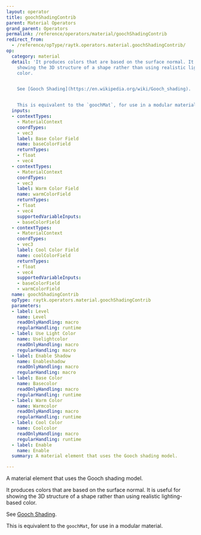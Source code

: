 ```yaml
---
layout: operator
title: goochShadingContrib
parent: Material Operators
grand_parent: Operators
permalink: /reference/operators/material/goochShadingContrib
redirect_from:
  - /reference/opType/raytk.operators.material.goochShadingContrib/
op:
  category: material
  detail: 'It produces colors that are based on the surface normal. It is useful for
    showing the 3D structure of a shape rather than using realistic lighting-based
    color.


    See [Gooch Shading](https://en.wikipedia.org/wiki/Gooch_shading).


    This is equivalent to the `goochMat`, for use in a modular material.'
  inputs:
  - contextTypes:
    - MaterialContext
    coordTypes:
    - vec3
    label: Base Color Field
    name: baseColorField
    returnTypes:
    - float
    - vec4
  - contextTypes:
    - MaterialContext
    coordTypes:
    - vec3
    label: Warm Color Field
    name: warmColorField
    returnTypes:
    - float
    - vec4
    supportedVariableInputs:
    - baseColorField
  - contextTypes:
    - MaterialContext
    coordTypes:
    - vec3
    label: Cool Color Field
    name: coolColorField
    returnTypes:
    - float
    - vec4
    supportedVariableInputs:
    - baseColorField
    - warmColorField
  name: goochShadingContrib
  opType: raytk.operators.material.goochShadingContrib
  parameters:
  - label: Level
    name: Level
    readOnlyHandling: macro
    regularHandling: runtime
  - label: Use Light Color
    name: Uselightcolor
    readOnlyHandling: macro
    regularHandling: macro
  - label: Enable Shadow
    name: Enableshadow
    readOnlyHandling: macro
    regularHandling: macro
  - label: Base Color
    name: Basecolor
    readOnlyHandling: macro
    regularHandling: runtime
  - label: Warm Color
    name: Warmcolor
    readOnlyHandling: macro
    regularHandling: runtime
  - label: Cool Color
    name: Coolcolor
    readOnlyHandling: macro
    regularHandling: runtime
  - label: Enable
    name: Enable
  summary: A material element that uses the Gooch shading model.

---
```



A material element that uses the Gooch shading model.

It produces colors that are based on the surface normal. It is useful for showing the 3D structure of a shape rather than using realistic lighting-based color.

See [Gooch Shading](https://en.wikipedia.org/wiki/Gooch_shading).

This is equivalent to the `goochMat`, for use in a modular material.